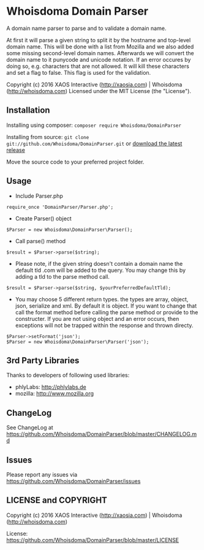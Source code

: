 Whoisdoma Domain Parser
=====================

A domain name parser to parse and to validate a domain name.

At first it will parse a given string to split it by the hostname and top-level domain name.
This will be done with a list from Mozilla and we also added some missing second-level domain
names. Afterwards we will convert the domain name to it punycode and unicode notation. If an
error occures by doing so, e.g. characters that are not allowed. It will kill these characters
and set a flag to false. This flag is used for the validation.

Copyright (c) 2016 XAOS Interactive (http://xaosia.com) | Whoisdoma (http://whoisdoma.com)
Licensed under the MIT License (the "License").

Installation
------------
Installing using composer: `composer require Whoisdoma/DomainParser`

Installing from source: `git clone git://github.com/Whoisdoma/DomainParser.git` or [download the latest release](https://github.com/Whoisdoma/DomainParser/zipball/master)

Move the source code to your preferred project folder.

Usage
-----
* Include Parser.php
```
require_once 'DomainParser/Parser.php';
```

* Create Parser() object
```
$Parser = new Whoisdoma\DomainParser\Parser();
```

* Call parse() method
```
$result = $Parser->parse($string);
```

* Please note, if the given string doesn't contain a domain name the default tld
.com will be added to the query. You may change this by adding a tld to the parse
method call.
```
$result = $Parser->parse($string, $yourPreferredDefaultTld);
```

* You may choose 5 different return types. the types are array, object, json, serialize and
xml. By default it is object. If you want to change that call the format method before calling
the parse method or provide to the constructer. If you are not using object and an
error occurs, then exceptions will not be trapped within the response and thrown directy.
```
$Parser->setFormat('json');
$Parser = new Whoisdoma\DomainParser\Parser('json');
```

3rd Party Libraries
-------------------
Thanks to developers of following used libraries:
* phlyLabs: http://phlylabs.de
* mozilla: http://www.mozilla.org 

ChangeLog
---------
See ChangeLog at https://github.com/Whoisdoma/DomainParser/blob/master/CHANGELOG.md

Issues
------
Please report any issues via https://github.com/Whoisdoma/DomainParser/issues

LICENSE and COPYRIGHT
---------------------
Copyright (c) 2016 XAOS Interactive (http://xaosia.com) | Whoisdoma (http://whoisdoma.com)

License: https://github.com/Whoisdoma/DomainParser/blob/master/LICENSE

